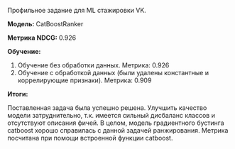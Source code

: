 Профильное задание для ML стажировки VK.

**Модель:** CatBoostRanker

**Метрика NDCG:** 0.926

**Обучение:**
1. Обучение без обработки данных. Метрика: 0.926
2. Обучение с обработкой данных (были удалены константные и коррелирующие признаки). Метрика: 0.909

**Итоги:**

Поставленная задача была успешно решена. Улучшить качество модели затруднительно, т.к. имеется сильный дисбаланс классов и отсутствуют описания фичей. В целом, модель градиентного бустинга catboost хорошо справилась с данной задачей ранжирования. Метрика посчитана при помощи встроенной функции catboost.
